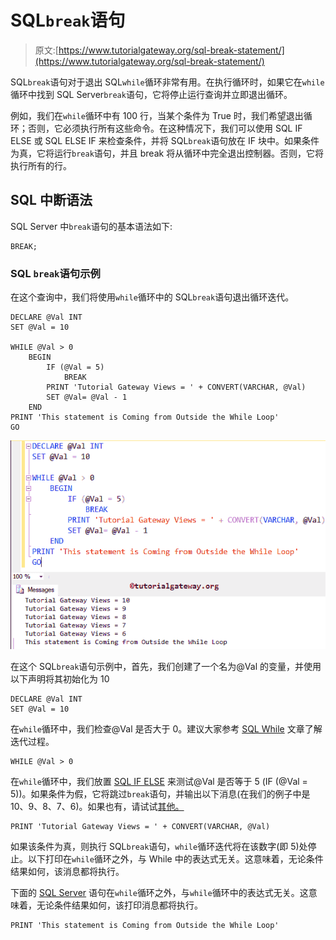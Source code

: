 # SQL`break`语句

> 原文:[https://www.tutorialgateway.org/sql-break-statement/](https://www.tutorialgateway.org/sql-break-statement/)

SQL`break`语句对于退出 SQL`while`循环非常有用。在执行循环时，如果它在`while`循环中找到 SQL Server`break`语句，它将停止运行查询并立即退出循环。

例如，我们在`while`循环中有 100 行，当某个条件为 True 时，我们希望退出循环；否则，它必须执行所有这些命令。在这种情况下，我们可以使用 SQL IF ELSE 或 SQL ELSE IF 来检查条件，并将 SQL`break`语句放在 IF 块中。如果条件为真，它将运行`break`语句，并且 break 将从循环中完全退出控制器。否则，它将执行所有的行。

## SQL 中断语法

SQL Server 中`break`语句的基本语法如下:

```
BREAK;
```

### SQL `break`语句示例

在这个查询中，我们将使用`while`循环中的 SQL`break`语句退出循环迭代。

```
DECLARE @Val INT
SET @Val = 10

WHILE @Val > 0
	BEGIN
		IF (@Val = 5)
			BREAK
		PRINT 'Tutorial Gateway Views = ' + CONVERT(VARCHAR, @Val)
		SET @Val= @Val - 1
	END
PRINT 'This statement is Coming from Outside the While Loop'
GO
```

![SQL BREAK Statement 1](img/47c114f77a024e8a9a414cc4047d7751.png)

在这个 SQL`break`语句示例中，首先，我们创建了一个名为@Val 的变量，并使用以下声明将其初始化为 10

```
DECLARE @Val INT
SET @Val = 10
```

在`while`循环中，我们检查@Val 是否大于 0。建议大家参考 [SQL While](https://www.tutorialgateway.org/sql-while-loop/) 文章了解迭代过程。

```
WHILE @Val > 0
```

在`while`循环中，我们放置 [SQL IF ELSE](https://www.tutorialgateway.org/sql-if-else/) 来测试@Val 是否等于 5 (IF (@Val = 5))。如果条件为假，它将跳过`break`语句，并输出以下消息(在我们的例子中是 10、9、8、7、6)。如果也有，请试试[其他。](https://www.tutorialgateway.org/sql-else-if/)

```
PRINT 'Tutorial Gateway Views = ' + CONVERT(VARCHAR, @Val)
```

如果该条件为真，则执行 SQL`break`语句，`while`循环迭代将在该数字(即 5)处停止。以下打印在`while`循环之外，与 While 中的表达式无关。这意味着，无论条件结果如何，该消息都将执行。

下面的 [SQL Server](https://www.tutorialgateway.org/sql/) 语句在`while`循环之外，与`while`循环中的表达式无关。这意味着，无论条件结果如何，该打印消息都将执行。

```
PRINT 'This statement is Coming from Outside the While Loop'
```